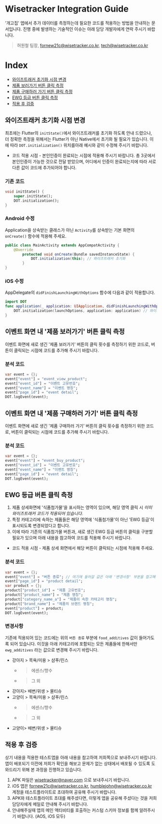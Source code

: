 # Wisetracker Integration Guide
'개고집' 앱에서 추가 데이터를 측정하는데 필요한 코드를 적용하는 방법을 안내하는 문서입니다. 진행 중에 발생하는 기술적인 이슈는 아래 담당 개발자에게 연락 주시기 바랍니다.

> 허원철 팀장, fornew21c@wisetracker.co.kr, tech@wisetracker.co.kr



# Index

* [와이즈트래커 초기화 시점 변경](./dogcatzip_20210323.md#와이즈트래커-초기화-시점-변경)
* [제품 보러가기 버튼 클릭 측정](./dogcatzip_20210323.md#이벤트-화면-내-제품-보러가기-버튼-클릭-측정)
* [제품 구매하러 가기 버튼 클릭 측정](./dogcatzip_20210323.md#이벤트-화면-내-제품-보러가기-버튼-클릭-측정)
* [EWG 등급 버튼 클릭 측정](./dogcatzip_20210323.md#EWG-등급-버튼-클릭-측정)
* [적용 후 검증](./dogcatzip_20210323.md#적용-후-검증)



## 와이즈트래커 초기화 시점 변경

최초에는 Flutter의 `initState()`에서 와이즈트래커를 초기화 하도록 안내 드렸으나, 더 정확한 측정을 위해서는 Flutter가 아닌 Native에서 초기화 될 필요가 있습니다. 이에 따라 `DOT.initialization()` 위치를아래 예시와 같이 수정해 주시기 바랍니다.

* 코드 적용 시점 - 본인인증이 완료되는 시점에 적용해 주시기 바랍니다. 총 3곳에서 본인인증이 가능한 것으로 전달 받았으며, 어디에서 인증이 완료되는지에 따라 서로 다른 값이 코드에 추가되어야 합니다.


### 기존 코드

```dart
void initState() {
    super.initState();
    DOT.initialization();
}
```

### Android 수정

Application을 상속받는 클래스가 아닌 `Activity`를 상속받는 기본 화면의 `onCreate()` 함수에 적용해 주세요.

```java
public class MainActivity extends AppCompatActivity {
    @Override
        protected void onCreate(Bundle savedInstanceState) {
            DOT.initialization(this); // 와이즈트래커 초기화
        }
}
```

### iOS 수정

AppDelegate의 `didFinishLaunchingWithOptions` 함수에 다음과 같이 적용합니다.

```swift
import DOT
func application(_ application: UIApplication, didFinishLaunchingWithOptions launchOptions: [UIApplication.LaunchOptionsKey: Any]?) -> Bool {
    DOT.initialization(launchOptions, application: application) // 와이즈트래커 초기화
}
```


## 이벤트 화면 내 '제품 보러가기' 버튼 클릭 측정

이벤트 화면에 새로 생긴 '제품 보러가기' 버튼의 클릭 횟수를 측정하기 위한 코드로, 버튼이 클릭되는 시점에 코드를 추가해 주시기 바랍니다.

### 분석 코드

```dart
var event = {};
event["event"] = "event_view_product";
event["event_id"] = "이벤트 고유번호";
event["event_name"] = "이벤트 명칭";
event["page_id"] = "event detail";
DOT.logEvent(event);
```

## 이벤트 화면 내 '제품 구매하러 가기' 버튼 클릭 측정

이벤트 화면에 새로 생긴 '제품 구매하러 가기' 버튼의 클릭 횟수를 측정하기 위한 코드로, 버튼이 클릭되는 시점에 코드를 추가해 주시기 바랍니다.

### 분석 코드

```dart
var event = {};
event["event"] = "event_buy_product";
event["event_id"] = "이벤트 고유번호";
event["event_name"] = "이벤트 명칭";
event["page_id"] = "event detail";
DOT.logEvent(event);
```

## EWG 등급 버튼 클릭 측정

1. 제품 상세화면에 '식품첨가물'을 표시하는 영역이 있으며, 해당 영역 클릭 시 *이미 와이즈트래커 코드가 적용되어 있습니다.*
2. 특정 카테고리에 속하는 제품들은 해당 영역에 '식품첨가물'이 아닌 'EWG 등급'이 표시되도록 변경되었다고 합니다.
3. 이에 따라 기존의 식품첨가물 버튼과, 새로 생긴 EWG 등급 버튼의 클릭을 구분할 필요가 있으며 아래 내용을 참고하여 코드를 적용해 주시기 바랍니다.

* 코드 적용 시점 - 제품 상세 화면에서 해당 버튼이 클릭되는 시점에 적용해 주세요.

### 분석 코드

```dart
var event = {};
event["event"] = "버튼 종류"; // 여기에 들어갈 값은 아래 '변경사항' 부분을 참고해 주세요
event["page_id"] = "product detail";
var product = {};
product["product_id"] = "제품 고유번호";
product["product_name"] = "제품 명칭";
product["category_name_a"] = "제품이 속한 카테고리 명칭";
product["brand_name"] = "제품의 브랜드 명칭";
event["product"] = product;
DOT.logEvent(event);
```

### 변경사항

기존에 적용되어 있는 코드에는 위의 `버튼 종류` 부분에 `food_additives` 값이 들어가도록 되어 있습니다. 이것을 아래 카테고리에 포함되는 모든 제품들에 한해서만 `ewg_additives` 라는 값으로 변경해 주시기 바랍니다.

* 강아지 > 목욕/미용 > 샴푸/린스
    * > 에센스/향수
    * > 그 외
* 강아지> 배변/위생 > 물티슈
* 고양이 > 목욕/미용 > 샴푸/린스
    * > 에센스/향수
    * > 그 외
* 고양이> 배변/위생 > 물티슈


## 적용 후 검증

상기 내용을 적용한 테스트앱을 아래 내용을 참고하여 저희쪽으로 보내주시기 바랍니다. 앱이 배포되기 이전에 저희가 확인을 해보고 문제가 없는 상태에서 배포될 수 있도록 도와드리기 위해 본 과정을 진행하고 있습니다.

1. APK 파일은 wisetracker@naver.com 으로 보내주시기 바랍니다.
2. iOS 앱은 fornew21c@wisetracker.co.kr, humblejohn@wisetracker.co.kr 계정을 테스트플라이트로 초대하여 공유해 주시기 바랍니다.
3. APK와 테스트플라이트 초대를 해주셨다면, 이렇게 앱을 공유해 주셨다는 것을 저희 담당자에게 메일로 안내해 주시기 바랍니다.
4. 안내해주실때 앱의 메인 액티비티를 호출하는 커스텀 스키마 정보를 함께 알려주시기 바랍니다. (AOS, iOS 모두)

